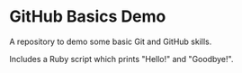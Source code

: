 # GitHub Basics Demo

A repository to demo some basic Git and GitHub skills.

Includes a Ruby script which prints "Hello!" and "Goodbye!".
